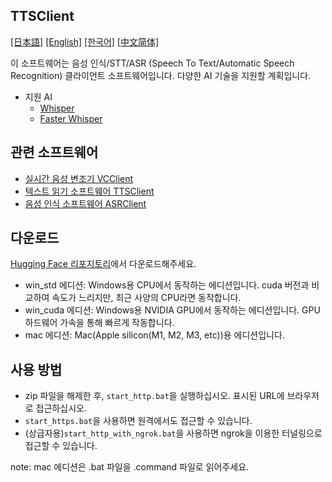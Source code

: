 TTSClient
---
  [[日本語]](./README.md) [[English]](./README_en.md) [[한국어]](./README_ko.md) [[中文简体]](./README_cn.md)

이 소프트웨어는 음성 인식/STT/ASR (Speech To Text/Automatic Speech Recognition) 클라이언트 소프트웨어입니다.
다양한 AI 기술을 지원할 계획입니다.

- 지원 AI
  - [Whisper](https://github.com/openai/whisper)
  - [Faster Whisper](https://github.com/SYSTRAN/faster-whisper)


## 관련 소프트웨어
- [실시간 음성 변조기 VCClient](https://github.com/w-okada/voice-changer)
- [텍스트 읽기 소프트웨어 TTSClient](https://github.com/w-okada/ttsclient)
- [음성 인식 소프트웨어 ASRClient](https://github.com/w-okada/asrclient)

## 다운로드
[Hugging Face 리포지토리](https://huggingface.co/wok000/asrclient000/tree/main)에서 다운로드해주세요.

- win_std 에디션: Windows용 CPU에서 동작하는 에디션입니다. cuda 버전과 비교하여 속도가 느리지만, 최근 사양의 CPU라면 동작합니다.
- win_cuda 에디션: Windows용 NVIDIA GPU에서 동작하는 에디션입니다. GPU 하드웨어 가속을 통해 빠르게 작동합니다.
- mac 에디션: Mac(Apple silicon(M1, M2, M3, etc))용 에디션입니다.

## 사용 방법
- zip 파일을 해제한 후, `start_http.bat`을 실행하십시오. 표시된 URL에 브라우저로 접근하십시오.
- `start_https.bat`을 사용하면 원격에서도 접근할 수 있습니다.
- (상급자용)`start_http_with_ngrok.bat`을 사용하면 ngrok을 이용한 터널링으로 접근할 수 있습니다.

note: mac 에디션은 .bat 파일을 .command 파일로 읽어주세요.
